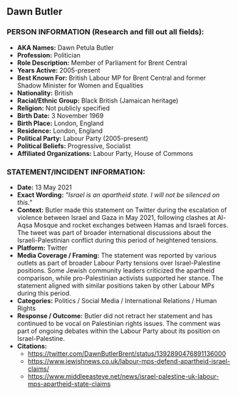 ## Dawn Butler

### PERSON INFORMATION (Research and fill out all fields):
- **AKA Names:** Dawn Petula Butler
- **Profession:** Politician
- **Role Description:** Member of Parliament for Brent Central
- **Years Active:** 2005-present
- **Best Known For:** British Labour MP for Brent Central and former Shadow Minister for Women and Equalities
- **Nationality:** British
- **Racial/Ethnic Group:** Black British (Jamaican heritage)
- **Religion:** Not publicly specified
- **Birth Date:** 3 November 1969
- **Birth Place:** London, England
- **Residence:** London, England
- **Political Party:** Labour Party (2005-present)
- **Political Beliefs:** Progressive, Socialist
- **Affiliated Organizations:** Labour Party, House of Commons

### STATEMENT/INCIDENT INFORMATION:
- **Date:** 13 May 2021
- **Exact Wording:** *"Israel is an apartheid state. I will not be silenced on this."*
- **Context:** Butler made this statement on Twitter during the escalation of violence between Israel and Gaza in May 2021, following clashes at Al-Aqsa Mosque and rocket exchanges between Hamas and Israeli forces. The tweet was part of broader international discussions about the Israeli-Palestinian conflict during this period of heightened tensions.
- **Platform:** Twitter
- **Media Coverage / Framing:** The statement was reported by various outlets as part of broader Labour Party tensions over Israel-Palestine positions. Some Jewish community leaders criticized the apartheid comparison, while pro-Palestinian activists supported her stance. The statement aligned with similar positions taken by other Labour MPs during this period.
- **Categories:** Politics / Social Media / International Relations / Human Rights
- **Response / Outcome:** Butler did not retract her statement and has continued to be vocal on Palestinian rights issues. The comment was part of ongoing debates within the Labour Party about its position on Israel-Palestine.
- **Citations:** 
  - https://twitter.com/DawnButlerBrent/status/1392890476891136000
  - https://www.jewishnews.co.uk/labour-mps-defend-apartheid-israel-claims/
  - https://www.middleeasteye.net/news/israel-palestine-uk-labour-mps-apartheid-state-claims
